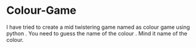 # Colour-Game
I have tried to create a mid twistering game named as colour game using python . You need to guess the name of the colour . Mind it name of the colour.
